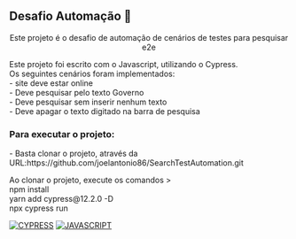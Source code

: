 ## Desafio Automação 🚀
<p align="center">Este projeto é o desafio de automação de cenários de testes para pesquisar e2e</p>

<p> Este projeto foi escrito com o Javascript, utilizando o Cypress.<br>
Os seguintes cenários foram implementados:<br>
- site deve estar online <br>
- Deve pesquisar pelo texto Governo<br>
- Deve pesquisar sem inserir nenhum texto<br>
- Deve apagar o texto digitado na barra de pesquisa<br>

<h3>Para executar o projeto: </h3>
<p> - Basta clonar o projeto, através da URL:https://github.com/joelantonio86/SearchTestAutomation.git <br>  </p>
<p>Ao clonar o projeto, execute os comandos ><br> npm install <br> yarn add cypress@12.2.0 -D <br> npx cypress run <p>

[![CYPRESS](https://img.shields.io/badge/RESTASSUNRED%20-%23323330.svg?&style=for-the-badge&logo=perfil&logoColor=black&color=2F9E24)](https://rest-assured.io)
[![JAVASCRIPT](https://img.shields.io/badge/JAVA%20-%23323330.svg?&style=for-the-badge&logo=cards%20estrelas&logoColor=black&color=F0F0F0)](https://www.java.com/pt-BR/)